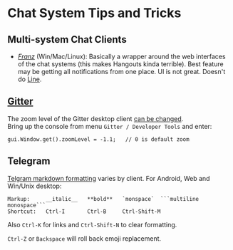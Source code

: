 Chat System Tips and Tricks
===========================

Multi-system Chat Clients
-------------------------

* *[Franz](http://meetfranz.com/)* (Win/Mac/Linux): Basically a wrapper around
  the web interfaces of the chat systems (this makes Hangouts kinda terrible).
  Best feature may be getting all notifications from one place.
  UI is not great. Doesn't do [Line](https://line.me).

[Gitter]
--------

The zoom level of the Gitter desktop client [can be changed][gitter-zoom].  
Bring up the console from menu `Gitter / Developer Tools` and enter:

    gui.Window.get().zoomLevel = -1.1;   // 0 is default zoom


Telegram
--------

[Telgram markdown formatting][tel-md] varies by client. For Android,
Web and Win/Unix desktop:

    Markup:     __italic__   **bold**   `monspace`  ```multiline monospace```
    Shortcut:   Ctrl-I       Ctrl-B     Ctrl-Shift-M

Also `Ctrl-K` for links and `Ctrl-Shift-N` to clear formatting.

`Ctrl-Z` or `Backspace` will roll back emoji replacement.



[Gitter]: https://gitter.im/apps
[gitter-zoom]: https://gist.github.com/MadLittleMods/fd8cebe7e370a471b073
[tel-md]: http://telegra.ph/markdown-07-07

